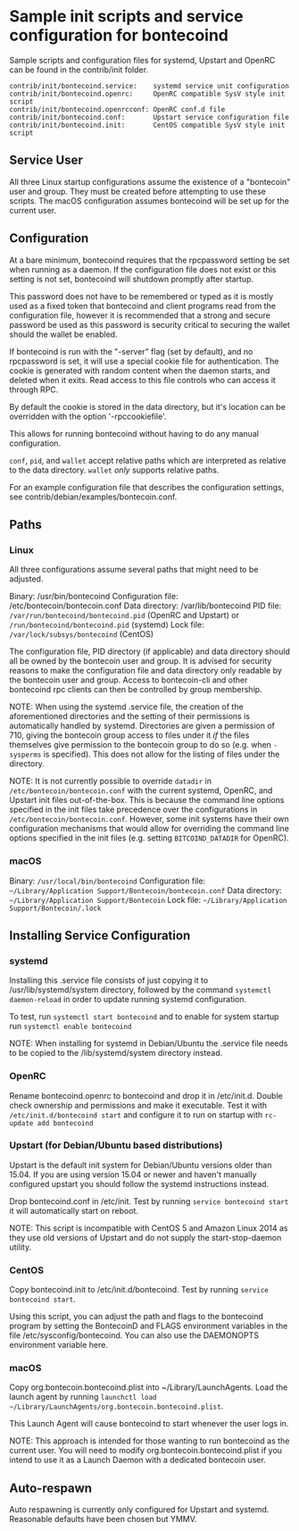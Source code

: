 Sample init scripts and service configuration for bontecoind
==========================================================

Sample scripts and configuration files for systemd, Upstart and OpenRC
can be found in the contrib/init folder.

    contrib/init/bontecoind.service:    systemd service unit configuration
    contrib/init/bontecoind.openrc:     OpenRC compatible SysV style init script
    contrib/init/bontecoind.openrcconf: OpenRC conf.d file
    contrib/init/bontecoind.conf:       Upstart service configuration file
    contrib/init/bontecoind.init:       CentOS compatible SysV style init script

Service User
---------------------------------

All three Linux startup configurations assume the existence of a "bontecoin" user
and group.  They must be created before attempting to use these scripts.
The macOS configuration assumes bontecoind will be set up for the current user.

Configuration
---------------------------------

At a bare minimum, bontecoind requires that the rpcpassword setting be set
when running as a daemon.  If the configuration file does not exist or this
setting is not set, bontecoind will shutdown promptly after startup.

This password does not have to be remembered or typed as it is mostly used
as a fixed token that bontecoind and client programs read from the configuration
file, however it is recommended that a strong and secure password be used
as this password is security critical to securing the wallet should the
wallet be enabled.

If bontecoind is run with the "-server" flag (set by default), and no rpcpassword is set,
it will use a special cookie file for authentication. The cookie is generated with random
content when the daemon starts, and deleted when it exits. Read access to this file
controls who can access it through RPC.

By default the cookie is stored in the data directory, but it's location can be overridden
with the option '-rpccookiefile'.

This allows for running bontecoind without having to do any manual configuration.

`conf`, `pid`, and `wallet` accept relative paths which are interpreted as
relative to the data directory. `wallet` *only* supports relative paths.

For an example configuration file that describes the configuration settings,
see contrib/debian/examples/bontecoin.conf.

Paths
---------------------------------

### Linux

All three configurations assume several paths that might need to be adjusted.

Binary:              /usr/bin/bontecoind
Configuration file:  /etc/bontecoin/bontecoin.conf
Data directory:      /var/lib/bontecoind
PID file:            `/var/run/bontecoind/bontecoind.pid` (OpenRC and Upstart) or `/run/bontecoind/bontecoind.pid` (systemd)
Lock file:           `/var/lock/subsys/bontecoind` (CentOS)

The configuration file, PID directory (if applicable) and data directory
should all be owned by the bontecoin user and group.  It is advised for security
reasons to make the configuration file and data directory only readable by the
bontecoin user and group.  Access to bontecoin-cli and other bontecoind rpc clients
can then be controlled by group membership.

NOTE: When using the systemd .service file, the creation of the aforementioned
directories and the setting of their permissions is automatically handled by
systemd. Directories are given a permission of 710, giving the bontecoin group
access to files under it _if_ the files themselves give permission to the
bontecoin group to do so (e.g. when `-sysperms` is specified). This does not allow
for the listing of files under the directory.

NOTE: It is not currently possible to override `datadir` in
`/etc/bontecoin/bontecoin.conf` with the current systemd, OpenRC, and Upstart init
files out-of-the-box. This is because the command line options specified in the
init files take precedence over the configurations in
`/etc/bontecoin/bontecoin.conf`. However, some init systems have their own
configuration mechanisms that would allow for overriding the command line
options specified in the init files (e.g. setting `BITCOIND_DATADIR` for
OpenRC).

### macOS

Binary:              `/usr/local/bin/bontecoind`
Configuration file:  `~/Library/Application Support/Bontecoin/bontecoin.conf`
Data directory:      `~/Library/Application Support/Bontecoin`
Lock file:           `~/Library/Application Support/Bontecoin/.lock`

Installing Service Configuration
-----------------------------------

### systemd

Installing this .service file consists of just copying it to
/usr/lib/systemd/system directory, followed by the command
`systemctl daemon-reload` in order to update running systemd configuration.

To test, run `systemctl start bontecoind` and to enable for system startup run
`systemctl enable bontecoind`

NOTE: When installing for systemd in Debian/Ubuntu the .service file needs to be copied to the /lib/systemd/system directory instead.

### OpenRC

Rename bontecoind.openrc to bontecoind and drop it in /etc/init.d.  Double
check ownership and permissions and make it executable.  Test it with
`/etc/init.d/bontecoind start` and configure it to run on startup with
`rc-update add bontecoind`

### Upstart (for Debian/Ubuntu based distributions)

Upstart is the default init system for Debian/Ubuntu versions older than 15.04. If you are using version 15.04 or newer and haven't manually configured upstart you should follow the systemd instructions instead.

Drop bontecoind.conf in /etc/init.  Test by running `service bontecoind start`
it will automatically start on reboot.

NOTE: This script is incompatible with CentOS 5 and Amazon Linux 2014 as they
use old versions of Upstart and do not supply the start-stop-daemon utility.

### CentOS

Copy bontecoind.init to /etc/init.d/bontecoind. Test by running `service bontecoind start`.

Using this script, you can adjust the path and flags to the bontecoind program by
setting the BontecoinD and FLAGS environment variables in the file
/etc/sysconfig/bontecoind. You can also use the DAEMONOPTS environment variable here.

### macOS

Copy org.bontecoin.bontecoind.plist into ~/Library/LaunchAgents. Load the launch agent by
running `launchctl load ~/Library/LaunchAgents/org.bontecoin.bontecoind.plist`.

This Launch Agent will cause bontecoind to start whenever the user logs in.

NOTE: This approach is intended for those wanting to run bontecoind as the current user.
You will need to modify org.bontecoin.bontecoind.plist if you intend to use it as a
Launch Daemon with a dedicated bontecoin user.

Auto-respawn
-----------------------------------

Auto respawning is currently only configured for Upstart and systemd.
Reasonable defaults have been chosen but YMMV.
